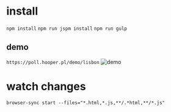 # install
`npm install`
`npm run jspm install`
`npm run gulp`

## demo
`https://poll.hooper.pl/demo/lisbon`
![demo](https://raw.githubusercontent.com/vonpoland/s4f.screen/master/public/img/demo.png)


# watch changes
`browser-sync start --files="*.html,*.js,**/.*html,**/*.js"`
